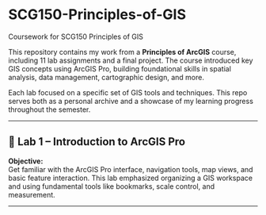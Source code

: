 # SCG150-Principles-of-GIS
Coursework for SCG150 Principles of GIS

This repository contains my work from a **Principles of ArcGIS** course, including 11 lab assignments and a final project. The course introduced key GIS concepts using ArcGIS Pro, building foundational skills in spatial analysis, data management, cartographic design, and more.

Each lab focused on a specific set of GIS tools and techniques. This repo serves both as a personal archive and a showcase of my learning progress throughout the semester.

---

## 🧪 Lab 1 – Introduction to ArcGIS Pro

**Objective:**  
Get familiar with the ArcGIS Pro interface, navigation tools, map views, and basic feature interaction. This lab emphasized organizing a GIS workspace and using fundamental tools like bookmarks, scale control, and measurement.

---

